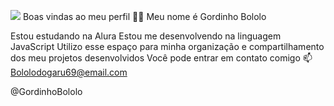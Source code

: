 ![](link)
Boas vindas ao meu perfil 💙💙
Meu nome é Gordinho Bololo

Estou estudando na Alura
Estou me desenvolvendo na linguagem JavaScript
Utilizo esse espaço para minha organização e compartilhamento dos meu projetos desenvolvidos
Você pode entrar em contato comigo 📫
Bololodogaru69@email.com

@GordinhoBololo
